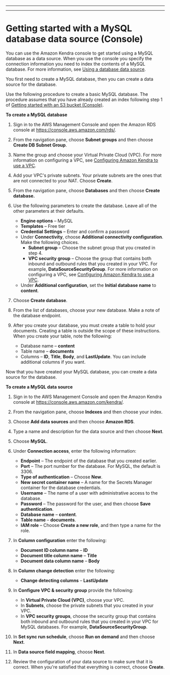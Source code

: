 --------

--------

# Getting started with a MySQL database data source \(Console\)<a name="getting-started-mysql"></a>

You can use the Amazon Kendra console to get started using a MySQL database as a data source\. When you use the console you specify the connection information you need to index the contents of a MySQL database\. For more information, see [Using a database data source](https://docs.aws.amazon.com/kendra/latest/dg/data-source-database.html)\.

You first need to create a MySQL database, then you can create a data source for the database\.

Use the following procedure to create a basic MySQL database\. The procedure assumes that you have already created an index following step 1 of [Getting started with an S3 bucket \(Console\)](gs-console.md)\.

**To create a MySQL database**

1. Sign in to the AWS Management Console and open the Amazon RDS console at [https://console\.aws\.amazon\.com/rds/](https://console.aws.amazon.com/rds/)\.

1. From the navigation pane, choose **Subnet groups** and then choose **Create DB Subnet Group**\.

1. Name the group and choose your Virtual Private Cloud \(VPC\)\. For more information on configuring a VPC, see [Configuring Amazon Kendra to use a VPC](https://docs.aws.amazon.com/kendra/latest/dg/vpc-configuration.html)\.

1. Add your VPC's private subnets\. Your private subnets are the ones that are not connected to your NAT\. Choose **Create**\.

1. From the navigation pane, choose **Databases** and then choose **Create database\.**

1. Use the following parameters to create the database\. Leave all of the other parameters at their defaults\.
   + **Engine options** – MySQL
   + **Templates** – Free tier
   + **Credential Settings** – Enter and confirm a password
   + Under **Connectivity**, choose **Additional connectivity configuration**\. Make the following choices\.
     + **Subnet group** – Choose the subnet group that you created in step 4\.
     + **VPC security group** – Choose the group that contains both inbound and outbound rules that you created in your VPC\. For example, **DataSourceSecurityGroup**\. For more information on configuring a VPC, see [Configuring Amazon Kendra to use a VPC](https://docs.aws.amazon.com/kendra/latest/dg/vpc-configuration.html)\.
   + Under **Additional configuration**, set the **Initial database name** to **content**\.

1. Choose **Create database**\.

1. From the list of databases, choose your new database\. Make a note of the database endpoint\.

1. After you create your database, you must create a table to hold your documents\. Creating a table is outside the scope of these instructions\. When you create your table, note the following:
   + Database name – **content**
   + Table name – **documents**
   + Columns – **ID**, **Title**, **Body**, and **LastUpdate**\. You can include additional columns if you want\.

Now that you have created your MySQL database, you can create a data source for the database\.

**To create a MySQL data source**

1. Sign in to the AWS Management Console and open the Amazon Kendra console at [https://console\.aws\.amazon\.com/kendra/](https://console.aws.amazon.com/kendra/)\.

1. From the navigation pane, choose **Indexes** and then choose your index\.

1. Choose **Add data sources** and then choose **Amazon RDS**\.

1. Type a name and description for the data source and then choose **Next**\.

1. Choose **MySQL**\.

1. Under **Connection access**, enter the following information:
   + **Endpoint** – The endpoint of the database that you created earlier\.
   + **Port** – The port number for the database\. For MySQL, the default is 3306\.
   + **Type of authentication** – Choose **New**\.
   + **New secret container name** – A name for the Secrets Manager container for the database credentials\.
   + **Username** – The name of a user with administrative access to the database\.
   + **Password** – The password for the user, and then choose **Save authentication**\.
   + **Database name** – **content**\.
   + **Table name** – **documents**\.
   + **IAM role** – Choose **Create a new role**, and then type a name for the role\.

1. In **Column configuration** enter the following:
   + **Document ID column name** – **ID**
   + **Document title column name** – **Title**
   + **Document data column name** – **Body**

1. In **Column change detection** enter the following:
   + **Change detecting columns** – **LastUpdate**

1. In **Configure VPC & security group** provide the following:
   + In **Virtual Private Cloud \(VPC\)**, choose your VPC\.
   + In **Subnets**, choose the private subnets that you created in your VPC\.
   + In **VPC security groups**, choose the security group that contains both inbound and outbound rules that you created in your VPC for MySQL databases\. For example, **DataSourceSecurityGroup**\.

1. In **Set sync run schedule**, choose **Run on demand** and then choose **Next**\.

1. In **Data source field mapping**, choose **Next**\.

1. Review the configuration of your data source to make sure that it is correct\. When you're satisfied that everything is correct, choose **Create**\.